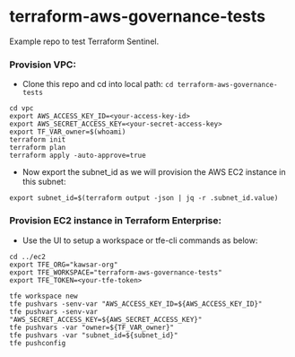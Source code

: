 # terraform-aws-governance-tests
Example repo to test Terraform Sentinel.

### Provision VPC:
- Clone this repo and cd into local path: `cd terraform-aws-governance-tests`
```
cd vpc
export AWS_ACCESS_KEY_ID=<your-access-key-id>
export AWS_SECRET_ACCESS_KEY=<your-secret-access-key>
export TF_VAR_owner=$(whoami)
terraform init
terraform plan
terraform apply -auto-approve=true
```
- Now export the subnet_id as we will provision the AWS EC2 instance in this subnet:
```
export subnet_id=$(terraform output -json | jq -r .subnet_id.value)
```

### Provision EC2 instance in Terraform Enterprise:
- Use the UI to setup a workspace or tfe-cli commands as below:
```
cd ../ec2
export TFE_ORG="kawsar-org"
export TFE_WORKSPACE="terraform-aws-governance-tests"
export TFE_TOKEN=<your-tfe-token>

tfe workspace new
tfe pushvars -senv-var "AWS_ACCESS_KEY_ID=${AWS_ACCESS_KEY_ID}"
tfe pushvars -senv-var "AWS_SECRET_ACCESS_KEY=${AWS_SECRET_ACCESS_KEY}"
tfe pushvars -var "owner=${TF_VAR_owner}"
tfe pushvars -var "subnet_id=${subnet_id}"
tfe pushconfig 
```
